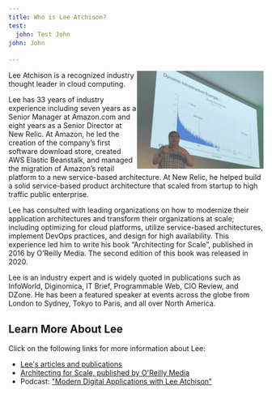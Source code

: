 ```yaml
---
title: Who is Lee Atchison?
test:
  john: Test John
john: John

---
```

<img src="./lee.png" align="right" width="250"/>

Lee Atchison is a recognized industry thought leader in cloud computing.

Lee has 33 years of industry experience including seven years as a Senior Manager at Amazon.com and eight years as a Senior Director at New Relic. At Amazon, he led the creation of the company’s first software download store, created AWS Elastic Beanstalk, and managed the migration of Amazon’s retail platform to a new service-based architecture. At New Relic, he helped build a solid service-based product architecture that scaled from startup to high traffic public enterprise.

Lee has consulted with leading organizations on how to modernize their application architectures and transform their organizations at scale; including optimizing for cloud platforms, utilize service-based architectures, implement DevOps practices, and design for high availability. This experience led him to write his book “Architecting for Scale”, published in 2016 by O’Reilly Media. The second edition of this book was released in 2020.

Lee is an industry expert and is widely quoted in publications such as InfoWorld, Diginomica, IT Brief, Programmable Web, CIO Review, and DZone. He has been a featured speaker at events across the globe from London to Sydney, Tokyo to Paris, and all over North America.

## Learn More About Lee

Click on the following links for more information about Lee:

* <a href="https://leeatchison.com" target="_blank">Lee's articles and publications</a>
* <a href="https://architectingforscale.com" target="_blank">Architecting for Scale, published by O'Reilly Media</a>
* Podcast: <a href="https://mdacast.com" target="_blank">"Modern Digital Applications with Lee Atchison"</a>